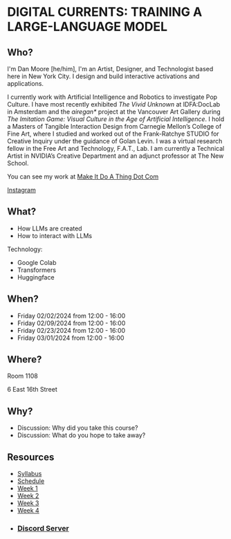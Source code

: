 # DIGITAL CURRENTS: TRAINING A LARGE-LANGUAGE MODEL


## Who?

I'm Dan Moore [he/him], I'm an Artist, Designer, and Technologist based here in New York City. I design and build interactive activations and applications.

I currently work with Artificial Intelligence and Robotics to investigate Pop Culture. I have most recently exhibited _The Vivid Unknown_ at IDFA:DocLab in Amsterdam and the _airegan*_ project at the Vancouver Art Gallery during _The Imitation Game: Visual Culture in the Age of Artificial Intelligence_.  I hold a Masters of Tangible Interaction Design from Carnegie Mellon’s College of Fine Art, where I studied and worked out of the Frank-Ratchye STUDIO for Creative Inquiry under the guidance of Golan Levin.  I was a virtual research fellow in the Free Art and Technology, F.A.T., Lab. I am currently a Technical Artist in NVIDIA’s Creative Department and an adjunct professor at The New School.

You can see my work at [Make It Do A Thing Dot Com](http://makeitdoathing.com)

[Instagram](https://www.instagram.com/danzeeeman/)

## What?

- How LLMs are created
- How to interact with LLMs

Technology: 
- Google Colab
- Transformers
- Huggingface

## When?

- Friday 02/02/2024 from 12:00 - 16:00
- Friday 02/09/2024 from 12:00 - 16:00
- Friday 02/23/2024 from 12:00 - 16:00
- Friday 03/01/2024 from 12:00 - 16:00

## Where?

Room 1108

6 East 16th Street

## Why?

- Discussion: Why did you take this course?
- Discussion: What do you hope to take away?


## Resources
- [Syllabus](syllabus.md)
- [Schedule](schedule.md)
- [Week 1](00_week_1.md)
- [Week 2](01_week_2.md)
- [Week 3](02_week_3.md)
- [Week 4](03_week_4.md)
- ### [Discord Server](https://discord.gg/3h3pFK4vDz)
